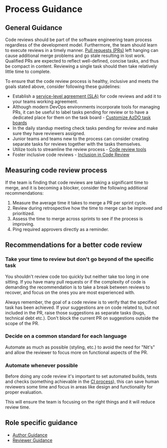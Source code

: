 # Process Guidance

## General Guidance

Code reviews should be part of the software engineering team process regardless of the development model. Furthermore, the team should learn to execute reviews in a timely manner. [Pull requests (PRs)](../pull-requests.md) left hanging can cause additional merge problems and go stale resulting in lost work. Qualified PRs are expected to reflect well-defined, concise tasks, and thus be compact in content. Reviewing a single task should then take relatively little time to complete.

To ensure that the code review process is healthy, inclusive and meets the goals stated above, consider following these guidelines:

- Establish a [service-level agreement (SLA)](https://en.wikipedia.org/wiki/Service-level_agreement) for code reviews and add it to your teams working agreement.
- Although modern DevOps environments incorporate tools for managing PRs, it can be useful to label tasks pending for review or to have a dedicated place for them on the task board - [Customize AzDO task boards](./customize-ado.md#task-boards)
- In the daily standup meeting check tasks pending for review and make sure they have reviewers assigned.
- Junior teams and teams new to the process can consider creating separate tasks for reviews together with the tasks themselves.
- Utilize tools to streamline the review process - [Code review tools](../tools.md)
- Foster inclusive code reviews - [Inclusion in Code Review](../inclusion-in-code-review.md)

## Measuring code review process

If the team is finding that code reviews are taking a significant time to merge, and it is becoming a blocker, consider the following additional recommendations:

1. Measure the average time it takes to merge a PR per sprint cycle.
1. Review during retrospective how the time to merge can be improved and prioritized.
1. Assess the time to merge across sprints to see if the process is improving.
1. Ping required approvers directly as a reminder.

## Recommendations for a better code review

### Take your time to review but don't go beyond of the specific task

You shouldn't review code too quickly but neither take too long in one sitting. If you have many pull requests or if the complexity of code is demanding the recommendation is to take a break between reviews to recover, and focus on the ones you are most experienced with.

Always remember, the goal of a code review is to verify that the specified task has been achieved. If your suggestions are on code related to, but not included in the PR, raise those suggestions as separate tasks (bugs, technical debt etc.). Don't block the current PR on suggestions outside the scope of the PR.

### Decide on a common standard for each language

Automate as much as possible (styling, etc.) to avoid the need for "Nit's" and allow the reviewer to focus more on functional aspects of the PR.

### Automate whenever possible

Before doing any code review it's important to set automated builds, tests and checks (something achievable in the [CI process](../../continuous-integration/README.md)), this can save human reviewers some time and focus in areas like design and functionality for proper evaluation.

This will ensure the team is focusing on the right things and it will reduce review time.

## Role specific guidance

- [Author Guidance](author-guidance.md)
- [Reviewer Guidance](reviewer-guidance.md)
